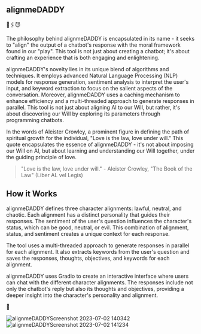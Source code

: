 ## alignmeDADDY

📎🖇😈

The philosophy behind alignmeDADDY is encapsulated in its name - it seeks to "align" the output of a chatbot's response with the moral framework found in our "play". This tool is not just about creating a chatbot; it's about crafting an experience that is both engaging and enlightening.

alignmeDADDY's novelty lies in its unique blend of algorithms and techniques. It employs advanced Natural Language Processing (NLP) models for response generation, sentiment analysis to interpret the user's input, and keyword extraction to focus on the salient aspects of the conversation. Moreover, alignmeDADDY uses a caching mechanism to enhance efficiency and a multi-threaded approach to generate responses in parallel. This tool is not just about aligning AI to our Will, but rather, it's about discovering our Will by exploring its parameters through programming chatbots.

In the words of Aleister Crowley, a prominent figure in defining the path of spiritual growth for the individual, "Love is the law, love under will." This quote encapsulates the essence of alignmeDADDY - it's not about imposing our Will on AI, but about learning and understanding our Will together, under the guiding principle of love.

> "Love is the law, love under will." - Aleister Crowley, "The Book of the Law" (Liber AL vel Legis)

## How it Works

alignmeDADDY defines three character alignments: lawful, neutral, and chaotic. Each alignment has a distinct personality that guides their responses. The sentiment of the user's question influences the character's status, which can be good, neutral, or evil. This combination of alignment, status, and sentiment creates a unique context for each response.

The tool uses a multi-threaded approach to generate responses in parallel for each alignment. It also extracts keywords from the user's question and saves the responses, thoughts, objectives, and keywords for each alignment.

alignmeDADDY uses Gradio to create an interactive interface where users can chat with the different character alignments. The responses include not only the chatbot's reply but also its thoughts and objectives, providing a deeper insight into the character's personality and alignment.

🖤

![alignmeDADDYScreenshot 2023-07-02 140342](https://github.com/EveryOneIsGross/alignmeDADDY/assets/23621140/754c213b-0901-4692-a313-e96a72859e02)
![alignmeDADDYScreenshot 2023-07-02 141234](https://github.com/EveryOneIsGross/alignmeDADDY/assets/23621140/6f603fd6-7a6a-4246-a94a-7ffd24f63620)
